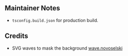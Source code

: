 ## Maintainer Notes

-   `tsconfig.build.json` for production build.

## Credits

-   SVG waves to mask the background [wave.novoselski](https://wave.novoselski.net/)
